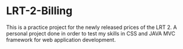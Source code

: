 # LRT-2-Billing
This is a practice project for the newly released prices of the LRT 2. A personal project done in order to test my skills in CSS and JAVA MVC framework for web application development.


